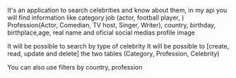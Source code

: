 ﻿It's an application to search celebrities and know about them, in my api you will
find information like category job (actor, football player, )
Profession(Actor, Comedian, TV host, Singer, Writer),
country, birthday, birthplace,age, real name and oficial social medias 
profile image

It will be possible to search by type of celebrity 
It will be possible to [create, read, update and delete] the two tables 
(Category, Profession, Celebrity)

You can also use filters by country, profession